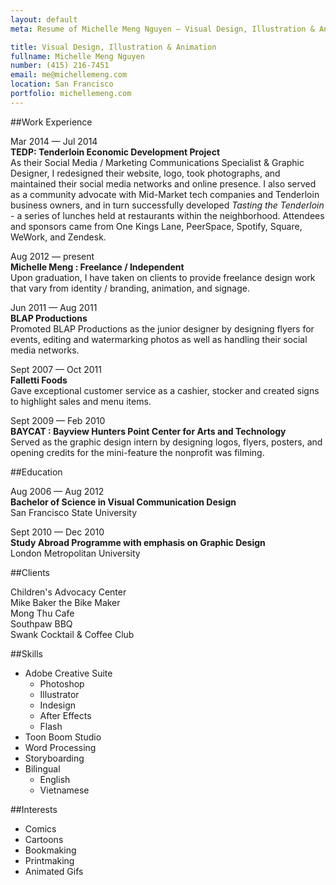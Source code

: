 ```yaml
---
layout: default
meta: Resume of Michelle Meng Nguyen — Visual Design, Illustration & Animation

title: Visual Design, Illustration & Animation
fullname: Michelle Meng Nguyen
number: (415) 216-7451
email: me@michellemeng.com 
location: San Francisco
portfolio: michellemeng.com
---
```


##Work Experience    

Mar 2014 — Jul 2014  
**TEDP: Tenderloin Economic Development Project**  
As their Social Media / Marketing Communications Specialist & Graphic Designer, I redesigned their website, logo, took photographs, and maintained their social media networks and online presence. I also served as a community advocate with Mid-Market tech companies and Tenderloin business owners, and in turn successfully developed *Tasting the Tenderloin* - a series of lunches held at restaurants within the neighborhood. Attendees and sponsors came from One Kings Lane, PeerSpace, Spotify, Square, WeWork, and Zendesk.  
  
Aug 2012 — present	
**Michelle Meng : Freelance / Independent**    
Upon graduation, I have taken on clients to provide freelance design work that vary from identity / branding, animation, and signage.


Jun 2011 — Aug 2011		
**BLAP Productions**	
Promoted BLAP Productions as the junior designer by designing flyers for events, editing and watermarking photos as well as handling their social media networks.


Sept 2007 — Oct 2011		
**Falletti Foods**		
Gave exceptional customer service as a cashier, stocker and created signs to highlight sales and menu items.


Sept 2009 — Feb 2010	
**BAYCAT : Bayview Hunters Point Center for Arts and Technology**    
Served as the graphic design intern by designing logos, flyers, posters, and opening credits for the mini-feature the nonprofit was filming.


##Education

Aug 2006 — Aug 2012		
**Bachelor of Science in Visual Communication Design**    
San Francisco State University


Sept 2010 — Dec 2010	
**Study Abroad Programme with emphasis on Graphic Design**    
London Metropolitan University


##Clients

Children's Advocacy Center  
Mike Baker the Bike Maker  
Mong Thu Cafe  
Southpaw BBQ  
Swank Cocktail & Coffee Club



##Skills

* Adobe Creative Suite	
    * Photoshop	
    * Illustrator	
    * Indesign	
    * After Effects	
    * Flash	
* Toon Boom Studio	
* Word Processing		
* Storyboarding	
* Bilingual    
    * English    
    * Vietnamese



##Interests

* Comics		
* Cartoons	
* Bookmaking	
* Printmaking		
* Animated Gifs
